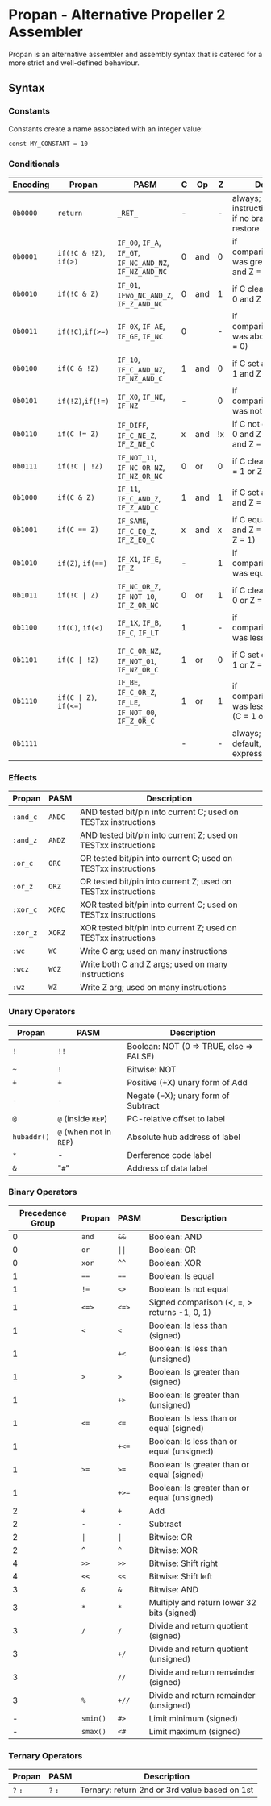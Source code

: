 # Propan - Alternative Propeller 2 Assembler

Propan is an alternative assembler and assembly syntax that is catered for a more strict and well-defined behaviour.

## Syntax

### Constants

Constants create a name associated with an integer value:

```propan
const MY_CONSTANT = 10
```

### Conditionals

| Encoding | Propan                 | PASM                                                     | C | Op  | Z  | Description                                                              |
|----------|------------------------|----------------------------------------------------------|---|-----|----|--------------------------------------------------------------------------|
| `0b0000` | `return`               | `_RET_`                                                  | - |     | -  | always; execute instruction then return if no branch; no context restore |
| `0b0001` | `if(!C & !Z)`, `if(>)` | `IF_00`, `IF_A`, `IF_GT`, `IF_NC_AND_NZ`, `IF_NZ_AND_NC` | 0 | and | 0  | if comparison/subtraction was greater than (C = 0 and Z = 0)             |
| `0b0010` | `if(!C & Z)`           | `IF_01`, `IFwo_NC_AND_Z`, `IF_Z_AND_NC`                  | 0 | and | 1  | if C clear and Z set (C = 0 and Z = 1)                                   |
| `0b0011` | `if(!C)`,`if(>=)`      | `IF_0X`, `IF_AE`, `IF_GE`, `IF_NC`                       | 0 |     | -  | if comparison/subtraction was above or equal (C = 0)                     |
| `0b0100` | `if(C & !Z)`           | `IF_10`, `IF_C_AND_NZ`, `IF_NZ_AND_C`                    | 1 | and | 0  | if C set and Z clear (C = 1 and Z = 0)                                   |
| `0b0101` | `if(!Z)`,`if(!=)`      | `IF_X0`, `IF_NE`, `IF_NZ`                                | - |     | 0  | if comparison/subtraction was not equal (Z = 0)                          |
| `0b0110` | `if(C != Z)`           | `IF_DIFF`, `IF_C_NE_Z`, `IF_Z_NE_C`                      | x | and | !x | if C not equal to Z (C = 0 and Z = 1 *or* C = 1 and Z = 0)               |
| `0b0111` | `if(!C \| !Z)`         | `IF_NOT_11`, `IF_NC_OR_NZ`, `IF_NZ_OR_NC`                | 0 | or  | 0  | if C clear or Z clear (C = 1 or Z = 0)                                   |
| `0b1000` | `if(C & Z)`            | `IF_11`, `IF_C_AND_Z`, `IF_Z_AND_C`                      | 1 | and | 1  | if C set and Z set (C = 1 and Z = 1)                                     |
| `0b1001` | `if(C == Z)`           | `IF_SAME`, `IF_C_EQ_Z`, `IF_Z_EQ_C`                      | x | and | x  | if C equal to Z (C = 0 and Z = 0 *or* C = 1 and Z = 1)                   |
| `0b1010` | `if(Z)`, `if(==)`      | `IF_X1`, `IF_E`, `IF_Z`                                  | - |     | 1  | if comparison/subtraction was equal (Z = 1)                              |
| `0b1011` | `if(!C \| Z)`          | `IF_NC_OR_Z`, `IF_NOT_10`, `IF_Z_OR_NC`                  | 0 | or  | 1  | if C clear or Z set (C = 0 or Z = 1)                                     |
| `0b1100` | `if(C)`, `if(<)`       | `IF_1X`, `IF_B`, `IF_C`, `IF_LT`                         | 1 |     | -  | if comparison/subtraction was less than (C = 1)                          |
| `0b1101` | `if(C \| !Z)`          | `IF_C_OR_NZ`, `IF_NOT_01`, `IF_NZ_OR_C`                  | 1 | or  | 0  | if C set or Z clear (C = 1 or Z = 0)                                     |
| `0b1110` | `if(C \| Z)`, `if(<=)` | `IF_BE`, `IF_C_OR_Z`, `IF_LE`, `IF_NOT_00`, `IF_Z_OR_C`  | 1 | or  | 1  | if comparison/subtraction was less than or equal (C = 1 or Z = 1)        |
| `0b1111` |                        |                                                          | - |     | -  | always; this is the default, no condition expressed                      |

### Effects

| Propan   | PASM   | Description                                                    |
|----------|--------|----------------------------------------------------------------|
| `:and_c` | `ANDC` | AND tested bit/pin into current C; used on TESTxx instructions |
| `:and_z` | `ANDZ` | AND tested bit/pin into current Z; used on TESTxx instructions |
| `:or_c`  | `ORC`  | OR tested bit/pin into current C; used on TESTxx instructions  |
| `:or_z`  | `ORZ`  | OR tested bit/pin into current Z; used on TESTxx instructions  |
| `:xor_c` | `XORC` | XOR tested bit/pin into current C; used on TESTxx instructions |
| `:xor_z` | `XORZ` | XOR tested bit/pin into current Z; used on TESTxx instructions |
| `:wc`    | `WC`   | Write C arg; used on many instructions                         |
| `:wcz`   | `WCZ`  | Write both C and Z args; used on many instructions             |
| `:wz`    | `WZ`   | Write Z arg; used on many instructions                         |

### Unary Operators

| Propan      | PASM                    | Description                             |
|-------------|-------------------------|-----------------------------------------|
| `!`         | `!!`                    | Boolean: NOT (0 => TRUE, else => FALSE) |
| `~`         | `!`                     | Bitwise: NOT                            |
| `+`         | `+`                     | Positive (+X) unary form of Add         |
| `-`         | `-`                     | Negate (−X); unary form of Subtract     |
| `@`         | `@` (inside `REP`)      | PC-relative offset to label             |
| `hubaddr()` | `@` (when not in `REP`) | Absolute hub address of label           |
| `*`         | -                       | Derference code label                   |
| `&`         | "`#`"                   | Address of data label                   |

### Binary Operators

| Precedence Group | Propan   | PASM   | Description                                  |
|------------------|----------|--------|----------------------------------------------|
| 0                | `and`    | `&&`   | Boolean: AND                                 |
| 0                | `or`     | `\|\|` | Boolean: OR                                  |
| 0                | `xor`    | `^^`   | Boolean: XOR                                 |
| 1                | `==`     | `==`   | Boolean: Is equal                            |
| 1                | `!=`     | `<>`   | Boolean: Is not equal                        |
| 1                | `<=>`    | `<=>`  | Signed comparison (<, =, > returns -1, 0, 1) |
| 1                | `<`      | `<`    | Boolean: Is less than (signed)               |
| 1                |          | `+<`   | Boolean: Is less than (unsigned)             |
| 1                | `>`      | `>`    | Boolean: Is greater than (signed)            |
| 1                |          | `+>`   | Boolean: Is greater than (unsigned)          |
| 1                | `<=`     | `<=`   | Boolean: Is less than or equal (signed)      |
| 1                |          | `+<=`  | Boolean: Is less than or equal (unsigned)    |
| 1                | `>=`     | `>=`   | Boolean: Is greater than or equal (signed)   |
| 1                |          | `+>=`  | Boolean: Is greater than or equal (unsigned) |
| 2                | `+`      | `+`    | Add                                          |
| 2                | `-`      | `-`    | Subtract                                     |
| 2                | `\|`     | `\|`   | Bitwise: OR                                  |
| 2                | `^`      | `^`    | Bitwise: XOR                                 |
| 4                | `>>`     | `>>`   | Bitwise: Shift right                         |
| 4                | `<<`     | `<<`   | Bitwise: Shift left                          |
| 3                | `&`      | `&`    | Bitwise: AND                                 |
| 3                | `*`      | `*`    | Multiply and return lower 32 bits (signed)   |
| 3                | `/`      | `/`    | Divide and return quotient (signed)          |
| 3                |          | `+/`   | Divide and return quotient (unsigned)        |
| 3                |          | `//`   | Divide and return remainder (signed)         |
| 3                | `%`      | `+//`  | Divide and return remainder (unsigned)       |
| -                | `smin()` | `#>`   | Limit minimum (signed)                       |
| -                | `smax()` | `<#`   | Limit maximum (signed)                       |

### Ternary Operators

| Propan  | PASM    | Description                                   |
|---------|---------|-----------------------------------------------|
| `?` `:` | `?` `:` | Ternary: return 2nd or 3rd value based on 1st |
